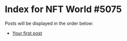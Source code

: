 # Index for NFT World #5075
Posts will be displayed in the order below:

- [Your first post](./001-first.md)

